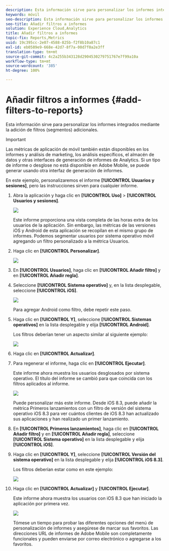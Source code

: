 ```yaml
---
description: Esta información sirve para personalizar los informes integrados mediante la adición de filtros (segmentos) adicionales.
keywords: móvil
seo-description: Esta información sirve para personalizar los informes integrados mediante la adición de filtros (segmentos) adicionales.
seo-title: Añadir filtros a informes
solution: Experience Cloud,Analytics
title: Añadir filtros a informes
topic-fix: Reports,Metrics
uuid: 19c395cc-2e07-4588-825b-f2f8b10a87c1
exl-id: eb0589e9-668e-42d7-8f7a-00d7f0a2e3ff
translation-type: tm+mt
source-git-commit: 4c2a255b343128d2904530279751767e7f99a10a
workflow-type: tm+mt
source-wordcount: '385'
ht-degree: 100%

---
```


# Añadir filtros a informes {#add-filters-to-reports}

Esta información sirve para personalizar los informes integrados mediante la adición de filtros (segmentos) adicionales.

>[!IMPORTANT]
>
>Las métricas de aplicación de móvil también están disponibles en los informes y análisis de marketing, los análisis específicos, el almacén de datos y otras interfaces de generación de informes de Analytics. Si un tipo de informe o desglose no está disponible en Adobe Mobile, se puede generar usando otra interfaz de generación de informes.

En este ejemplo, personalizaremos el informe **[!UICONTROL Usuarios y sesiones]**, pero las instrucciones sirven para cualquier informe.

1. Abra la aplicación y haga clic en **[!UICONTROL Uso]** > **[!UICONTROL Usuarios y sesiones]**.

   ![](assets/customize1.png)

   Este informe proporciona una vista completa de las horas extra de los usuarios de la aplicación. Sin embargo, las métricas de las versiones iOS y Android de esta aplicación se recopilan en el mismo grupo de informes. Podemos segmentar usuarios por sistema operativo móvil agregando un filtro personalizado a la métrica Usuarios.

1. Haga clic en **[!UICONTROL Personalizar]**.

   ![](assets/customize2.png)

1. En **[!UICONTROL Usuarios]**, haga clic en **[!UICONTROL Añadir filtro]** y en **[!UICONTROL Añadir regla]**.

1. Seleccione **[!UICONTROL Sistema operativo]** y, en la lista desplegable, seleccione **[!UICONTROL iOS]**.

   ![](assets/customize3.png)

   Para agregar Android como filtro, debe repetir este paso.

1. Haga clic en **[!UICONTROL Y]**, seleccione **[!UICONTROL Sistemas operativos]** en la lista desplegable y elija **[!UICONTROL Android]**.

   Los filtros deberían tener un aspecto similar al siguiente ejemplo:

   ![](assets/customize4.png)

1. Haga clic en **[!UICONTROL Actualizar]**.
1. Para regenerar el informe, haga clic en **[!UICONTROL Ejecutar]**.

   Este informe ahora muestra los usuarios desglosados por sistema operativo. El título del informe se cambió para que coincida con los filtros aplicados al informe.

   ![](assets/customize5.png)

   Puede personalizar más este informe. Desde iOS 8.3, puede añadir la métrica Primeros lanzamientos con un filtro de versión del sistema operativo iOS 8.3 para ver cuántos clientes de iOS 8.3 han actualizado sus aplicaciones y han realizado un primer lanzamiento.
1. En **[!UICONTROL Primeros lanzamientos]**, haga clic en **[!UICONTROL Añadir filtro]** y en **[!UICONTROL Añadir regla]**, seleccione **[!UICONTROL Sistema operativo]** en la lista desplegable y elija **[!UICONTROL iOS]**.
1. Haga clic en **[!UICONTROL Y]**, seleccione **[!UICONTROL Versión del sistema operativo]** en la lista desplegable y elija **[!UICONTROL iOS 8.3]**.

   Los filtros deberían estar como en este ejemplo:

   ![](assets/customize6.png)

1. Haga clic en **[!UICONTROL Actualizar]** y **[!UICONTROL Ejecutar]**.

   Este informe ahora muestra los usuarios con iOS 8.3 que han iniciado la aplicación por primera vez.

   ![](assets/customize7.png)

   Tómese un tiempo para probar las diferentes opciones del menú de personalización de informes y asegúrese de marcar sus favoritos. Las direcciones URL de informes de Adobe Mobile son completamente funcionales y pueden enviarse por correo electrónico o agregarse a los favoritos.
